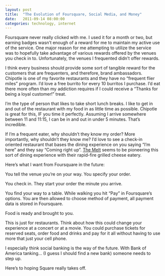 ```yaml
---
layout: post
title:  "The Evolution of Foursquare, Social Media, and Money"
date:   2011-09-14 08:00:00
categories: technology, internet
---
```


Foursquare never really clicked with me. I used it for a month or two, but earning badges wasn’t enough of a reward for me to maintain my active use of the service. One major reason for me attempting to utilize the service was to hopefully take advantage of various rewards offered by the venues you check in to. Unfortunately, the venues I frequented didn’t offer rewards.

I think every business should provide some sort of tangible reward for the customers that are frequenters, and therefore, brand ambassadors. Chipotle is one of my favorite restaurants and they have no “frequent flier miles” program. I’d love a free burrito for every 10 burritos I purchase. I’d eat there more often than my addiction requires if I could receive a “Thanks for being a loyal customer!” treat.

I’m the type of person that likes to take short lunch breaks. I like to get in and out of the restaurant with my food in as little time as possible. Chipotle is great for this, IF you time it perfectly. Assuming I arrive somewhere between 11 and 11:15, I can be in and out in under 5 minutes. That’s incredible.

If I’m a frequent eater, why shouldn’t they know my order? More importantly, why shouldn’t they know me? I’d love to see a check-in oriented restaurant that bases the dining experience on you saying “I’m here” and they say “Coming right up”. [The Melt](http://www.sfweekly.com/foodie/2011/06/02/the-melt-meet-jonathan-kaplans-futuristic-grilled-cheese-chain) seems to be pioneering this sort of dining experience with their rapid-fire grilled cheese eatery.

Here’s what I want from Foursquare in the future:

You tell the venue you’re on your way. You specify your order.

You check in. They start your order the minute you arrive.

You find your way to a table. While walking you hit “Pay” in Foursquare’s options. You are then allowed to choose method of payment, all payment data is stored in Foursquare.

Food is ready and brought to you.

This is just for restaurants. Think about how this could change your experience at a concert or at a movie. You could purchase tickets for reserved seats, order food and drinks and pay for it all without having to use more that just your cell phone.

I especially think social banking is the way of the future. With Bank of America tanking… (I guess I should find a new bank) someone needs to step up.

Here’s to hoping Square really takes off.
